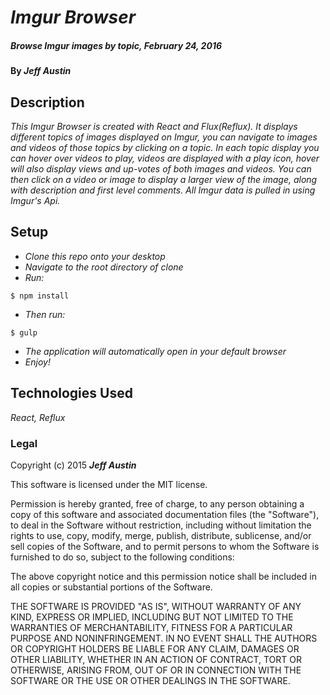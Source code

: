 # _Imgur Browser_

##### _Browse Imgur images by topic, February 24, 2016_

#### By _**Jeff Austin**_

## Description

_This Imgur Browser is created with React and Flux(Reflux). It displays different topics of images displayed on Imgur, you can navigate to images and videos of those topics by clicking on a topic. In each topic display you can hover over videos to play, videos are displayed with a play icon, hover will also display views and up-votes of both images and videos. You can then click on a video or image to display a larger view of the image, along with description and first level comments. All Imgur data is pulled in using Imgur's Api._

## Setup

* _Clone this repo onto your desktop_
* _Navigate to the root directory of clone_
* _Run:_
```
$ npm install
```
* _Then run:_
```
$ gulp
```
* _The application will automatically open in your default browser_
* _Enjoy!_

## Technologies Used

_React, Reflux_

### Legal

Copyright (c) 2015 **_Jeff Austin_**

This software is licensed under the MIT license.

Permission is hereby granted, free of charge, to any person obtaining a copy
of this software and associated documentation files (the "Software"), to deal
in the Software without restriction, including without limitation the rights
to use, copy, modify, merge, publish, distribute, sublicense, and/or sell
copies of the Software, and to permit persons to whom the Software is
furnished to do so, subject to the following conditions:

The above copyright notice and this permission notice shall be included in
all copies or substantial portions of the Software.

THE SOFTWARE IS PROVIDED "AS IS", WITHOUT WARRANTY OF ANY KIND, EXPRESS OR
IMPLIED, INCLUDING BUT NOT LIMITED TO THE WARRANTIES OF MERCHANTABILITY,
FITNESS FOR A PARTICULAR PURPOSE AND NONINFRINGEMENT. IN NO EVENT SHALL THE
AUTHORS OR COPYRIGHT HOLDERS BE LIABLE FOR ANY CLAIM, DAMAGES OR OTHER
LIABILITY, WHETHER IN AN ACTION OF CONTRACT, TORT OR OTHERWISE, ARISING FROM,
OUT OF OR IN CONNECTION WITH THE SOFTWARE OR THE USE OR OTHER DEALINGS IN
THE SOFTWARE.
